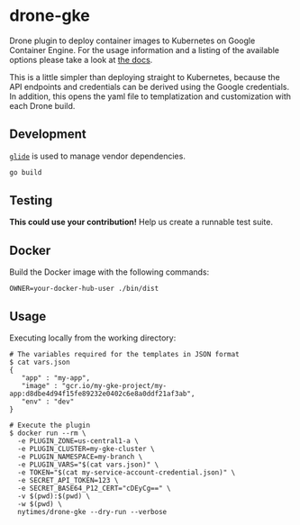 # drone-gke

Drone plugin to deploy container images to Kubernetes on Google Container Engine.
For the usage information and a listing of the available options please take a look at [the docs](DOCS.md).

This is a little simpler than deploying straight to Kubernetes, because the API endpoints and credentials can be derived using the Google credentials.
In addition, this opens the yaml file to templatization and customization with each Drone build.

## Development

[`glide`](https://github.com/Masterminds/glide) is used to manage vendor dependencies.

```bash
go build
```

## Testing

**This could use your contribution!**
Help us create a runnable test suite.

## Docker

Build the Docker image with the following commands:

```
OWNER=your-docker-hub-user ./bin/dist
```

## Usage

Executing locally from the working directory:

```
# The variables required for the templates in JSON format
$ cat vars.json
{
   "app" : "my-app",
   "image" : "gcr.io/my-gke-project/my-app:d8dbe4d94f15fe89232e0402c6e8a0ddf21af3ab",
   "env" : "dev"
}

# Execute the plugin
$ docker run --rm \
  -e PLUGIN_ZONE=us-central1-a \
  -e PLUGIN_CLUSTER=my-gke-cluster \
  -e PLUGIN_NAMESPACE=my-branch \
  -e PLUGIN_VARS="$(cat vars.json)" \
  -e TOKEN="$(cat my-service-account-credential.json)" \
  -e SECRET_API_TOKEN=123 \
  -e SECRET_BASE64_P12_CERT="cDEyCg==" \
  -v $(pwd):$(pwd) \
  -w $(pwd) \
  nytimes/drone-gke --dry-run --verbose
```
